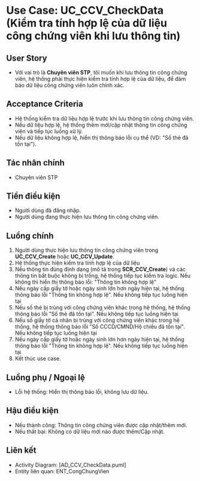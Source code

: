 # Use Case: UC_CCV_CheckData (Kiểm tra tính hợp lệ của dữ liệu công chứng viên khi lưu thông tin)

## User Story
- Với vai trò là **Chuyên viên STP**, tôi muốn khi lưu thông tin công chứng viên, hệ thống phải thực hiện kiểm tra tính hợp lệ của dữ liệu, để đảm bảo dữ liệu công chứng viên luôn chính xác.

## Acceptance Criteria
- Hệ thống kiểm tra dữ liệu hợp lệ trước khi lưu thông tin công chứng viên.
- Nếu dữ liệu hợp lệ, hệ thống thêm mới/cập nhật thông tin công chứng viên và tiếp tục luồng xử lý.
- Nếu dữ liệu không hợp lệ, hiển thị thông báo lỗi cụ thể (VD: "Số thẻ đã tồn tại").

## Tác nhân chính
- Chuyên viên STP

## Tiền điều kiện
- Người dùng đã đăng nhập.
- Người dùng đang thực hiện lưu thông tin công chứng viên.

## Luồng chính
1. Người dùng thực hiện lưu thông tin công chứng viên trong **UC_CCV_Create** hoặc **UC_CCV_Update**.
2. Hệ thống thực hiện kiểm tra tính hợp lệ của dữ liệu
3. Nếu thông tin đúng định dạng (mô tả trong **SCR_CCV_Create**) và các thông tin bắt buộc không bị trống, hệ thống tiếp tục kiểm tra logic. Nếu không thì hiển thị thông báo lỗi: "Thông tin không hợp lệ"
4. Nếu ngày cấp giấy tờ hoặc ngày sinh lớn hơn ngày hiện tại, hệ thống thông báo lỗi "Thông tin không hợp lệ". Nếu không tiếp tục luồng hiện tại
5. Nếu số thẻ bị trùng với công chứng viên khác trong hệ thống, hệ thống thông báo lỗi "Số thẻ đã tồn tại". Nếu không tiếp tục luồng hiện tại
6. Nếu số giấy tờ cá nhân bị trùng với công chứng viên khác trong hệ thống, hệ thống thông báo lỗi "Số CCCD/CMND/Hộ chiếu đã tồn tại". Nếu không tiếp tục luồng hiện tại
7. Nếu ngày cấp giấy tờ hoặc ngày sinh lớn hơn ngày hiện tại, hệ thống thông báo lỗi "Thông tin không hợp lệ". Nếu không tiếp tục luồng hiện tại
8. Kết thúc use case.

## Luồng phụ / Ngoại lệ
- Lỗi hệ thống: Hiển thị thông báo lỗi, không lưu dữ liệu.

## Hậu điều kiện
- Nếu thành công: Thông tin công chứng viên được cập nhật/thêm mới.
- Nếu thất bại: Không có dữ liệu mới nào được thêm/Cập nhật.

## Liên kết
- Activity Diagram: [AD_CCV_CheckData.puml]
- Entity liên quan: ENT_CongChungVien
